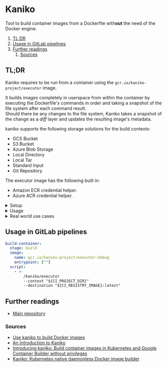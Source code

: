 # Kaniko

Tool to build container images from a Dockerfile with**out** the need of the Docker engine.

1. [TL;DR](#tldr)
1. [Usage in GitLab pipelines](#usage-in-gitlab-pipelines)
1. [Further readings](#further-readings)
   1. [Sources](#sources)

## TL;DR

Kaniko requires to be run from a container using the `gcr.io/kaniko-project/executor` image.

It builds images completely in userspace from within the container by executing the Dockerfile's commands in order and
taking a snapshot of the file system after each command result.<br/>
Should there be any changes to the file system, Kaniko takes a snapshot of the change as a _diff_ layer and updates the
resulting image's metadata.

kaniko supports the following storage solutions for the build contexts:

- GCS Bucket
- S3 Bucket
- Azure Blob Storage
- Local Directory
- Local Tar
- Standard Input
- Git Repository

The executor image has the following built in:

- Amazon ECR credential helper.
- Azure ACR credential helper.

<details>
  <summary>Setup</summary>

```sh
docker pull 'gcr.io/kaniko-project/executor'
docker pull 'gcr.io/kaniko-project/executor:debug'
docker pull 'gcr.io/kaniko-project/executor:v1.23.2-debug'
```

</details>

<details>
  <summary>Usage</summary>

```sh
docker run --rm --name 'kaniko' -ti -v "$PWD:/workspace" 'gcr.io/kaniko-project/executor' \
  --context '/workspace/context' --dockerfile '/workspace/context/Dockerfile' --no-push
docker run … \
  -e "GOOGLE_APPLICATION_CREDENTIALS=/kaniko/config.json" \
  -v "$PWD/gcp-secret.json:/kaniko/config.json:ro" \
  -v "$HOME/.docker/config.json:/kaniko/.docker/config.json:ro" \
  -v "$HOME/.aws:/root/.aws:ro" \
  'gcr.io/kaniko-project/executor' \
    --context 'dir://context' \
    --destination 'docker-hub-repo/custom-image:1.2.3' \
    --destination '012345678901.dkr.ecr.eu-west-1.amazonaws.com/aws-repo:1.2.3' \
    --destination 'gcr.io/gcp-project-id/custom-image:1.2.3' \
    --destination 'mycr.azurecr.io/azure-repository:1.2.3'
docker run … -v "$PWD/config.json:/kaniko/.docker/config.json:ro" 'gcr.io/kaniko-project/executor:latest'
docker run … 'gcr.io/kaniko-project/executor' … --cache true --custom-platform 'linux/amd64' --build-arg VERSION='1.2'
```

</details>

<details>
  <summary>Real world use cases</summary>

```sh
# Test the Dockerfile from an Ansible execution environment the way a GitLab pipeline would need to execute it.
docker run --rm -ti -v "$PWD:/workspace" --entrypoint '' 'gcr.io/kaniko-project/executor:v1.23.2-debug' \
  /kaniko/executor --context '/workspace/context' --dockerfile '/workspace/context/Dockerfile' --no-push
```

</details>

## Usage in GitLab pipelines

```yaml
build-container:
  stage: build
  image:
    name: gcr.io/kaniko-project/executor:debug
    entrypoint: [""]
  script:
    - >-
        /kaniko/executor
        --context "${CI_PROJECT_DIR}"
        --destination "${CI_REGISTRY_IMAGE}:latest"
```

## Further readings

- [Main repository]

### Sources

- [Use kaniko to build Docker images]
- [An Introduction to Kaniko]
- [Introducing kaniko: Build container images in Kubernetes and Google Container Builder without privileges]
- [Kaniko: Kubernetes native daemonless Docker image builder]

<!--
  Reference
  ═╬═Time══
  -->

<!-- In-article sections -->
<!-- Knowledge base -->
<!-- Files -->
<!-- Upstream -->
[introducing kaniko: build container images in kubernetes and google container builder without privileges]: https://cloud.google.com/blog/products/containers-kubernetes/introducing-kaniko-build-container-images-in-kubernetes-and-google-container-builder-even-without-root-access
[main repository]: https://github.com/GoogleContainerTools/kaniko

<!-- Others -->
[an introduction to kaniko]: https://www.baeldung.com/ops/kaniko
[use kaniko to build docker images]: https://docs.gitlab.com/ee/ci/docker/using_kaniko.html
[kaniko: kubernetes native daemonless docker image builder]: https://8grams.medium.com/kaniko-kubernetes-native-daemonless-docker-image-builder-8eec88979f9e
